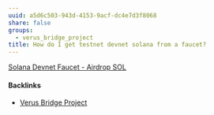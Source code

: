 ```yaml
---
uuid: a5d6c503-943d-4153-9acf-dc4e7d3f8068
share: false
groups:
  - verus_bridge_project
title: How do I get testnet devnet solana from a faucet?
---
```

[Solana Devnet Faucet - Airdrop SOL](https://faucet.solana.com/)

#### Backlinks

* [Verus Bridge Project](/fb7feedf-7aa9-4572-9ba5-c442f1046b7a)
